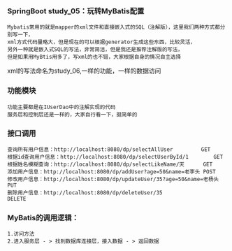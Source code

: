 ### SpringBoot study_05：玩转MyBatis配置
	Mybatis常用的就是mapper的xml文件和直接嵌入式的SQL（注解版），这里我们两种方式都分别写一下，
	xml方式代码量略大，但是现在的可以根据generator生成这些东西，比较灵活，
	另外一种就是嵌入式SQL的写法，非常简洁，但是我还是推荐注解版的写法，
	但是如果用MyBtis用多了，写xml的也不错，大家根据自身的情况自主选择
xml的写法命名为study_06,一样的功能，一样的数据访问

### 功能模块
	功能主要都是在IUserDao中的注解实现的代码
	服务层和控制层还是一样的，大家自行看一下，挺简单的

### 接口调用
	查询所有用户信息：http://localhost:8080/dp/selectAllUser			GET
	根据id查询用户信息：http://localhost:8080/dp/selectUserById/1		GET
	根据姓名模糊查询：http://localhost:8080/dp/selectLikeName/天		GET
	添加用户信息：http://localhost:8080/dp/addUser?age=50&name=老李头	POST
	修改用户信息：http://localhost:8080/dp/updateUser/35?age=50&name=老杨头	PUT
	删除用户信息：http://localhost:8080/dp/deleteUser/35				DELETE

### MyBatis的调用逻辑：
	1.访问方法
	2.进入服务层 - > 找到数据库连接层，接入数据 - > 返回数据